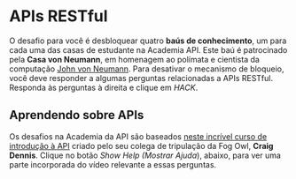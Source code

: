 # APIs RESTful

O desafio para você é desbloquear quatro **baús de conhecimento**, um para cada uma das casas de estudante na Academia API. Este baú é patrocinado pela **Casa von Neumann**, em homenagem ao polímata e cientista da computação [John von Neumann](https://en.wikipedia.org/wiki/John_von_Neumann). Para desativar o mecanismo de bloqueio, você deve responder a algumas perguntas relacionadas a APIs RESTful. Responda às perguntas à direita e clique em *HACK*.

## Aprendendo sobre APIs

Os desafios na Academia da API são baseados [neste incrível curso de introdução à API](https://www.youtube.com/watch?v=GZvSYJDk-us) criado pelo seu colega de tripulação da Fog Owl, **Craig Dennis**. Clique no botão *Show Help (Mostrar Ajuda*), abaixo, para ver uma parte incorporada do vídeo relevante a essas perguntas.